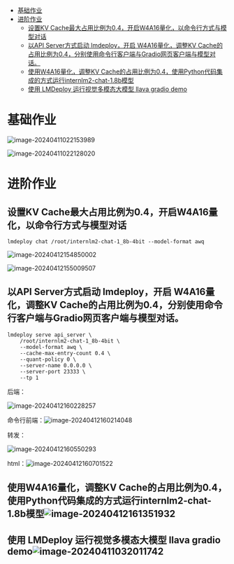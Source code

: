 - [基础作业](#基础作业)
- [进阶作业](#进阶作业)
  - [设置KV Cache最大占用比例为0.4，开启W4A16量化，以命令行方式与模型对话](#设置kv-cache最大占用比例为04开启w4a16量化以命令行方式与模型对话)
  - [以API Server方式启动 lmdeploy，开启 W4A16量化，调整KV Cache的占用比例为0.4，分别使用命令行客户端与Gradio网页客户端与模型对话。](#以api-server方式启动-lmdeploy开启-w4a16量化调整kv-cache的占用比例为04分别使用命令行客户端与gradio网页客户端与模型对话)
  - [使用W4A16量化，调整KV Cache的占用比例为0.4，使用Python代码集成的方式运行internlm2-chat-1.8b模型](#使用w4a16量化调整kv-cache的占用比例为04使用python代码集成的方式运行internlm2-chat-18b模型)
  - [使用 LMDeploy 运行视觉多模态大模型 llava gradio demo](#使用-lmdeploy-运行视觉多模态大模型-llava-gradio-demo)
#  基础作业

![image-20240411022153989](C:/Users/一曲流年/AppData/Roaming/Typora/typora-user-images/image-20240411022153989.png)

![image-20240411022128020](C:/Users/一曲流年/AppData/Roaming/Typora/typora-user-images/image-20240411022128020.png)

#  进阶作业

## 设置KV Cache最大占用比例为0.4，开启W4A16量化，以命令行方式与模型对话

```she
lmdeploy chat /root/internlm2-chat-1_8b-4bit --model-format awq
```



![image-20240412154850002](C:/Users/一曲流年/AppData/Roaming/Typora/typora-user-images/image-20240412154850002.png)

![image-20240412155009507](C:/Users/一曲流年/AppData/Roaming/Typora/typora-user-images/image-20240412155009507.png)

## 以API Server方式启动 lmdeploy，开启 W4A16量化，调整KV Cache的占用比例为0.4，分别使用命令行客户端与Gradio网页客户端与模型对话。



```shell
lmdeploy serve api_server \
    /root/internlm2-chat-1_8b-4bit \
    --model-format awq \
    --cache-max-entry-count 0.4 \
    --quant-policy 0 \
    --server-name 0.0.0.0 \
    --server-port 23333 \
    --tp 1
```

后端：

![image-20240412160228257](C:/Users/一曲流年/AppData/Roaming/Typora/typora-user-images/image-20240412160228257.png)

命令行前端：![image-20240412160214048](C:/Users/一曲流年/AppData/Roaming/Typora/typora-user-images/image-20240412160214048.png)

转发：

![image-20240412160550293](C:/Users/一曲流年/AppData/Roaming/Typora/typora-user-images/image-20240412160550293.png)

html：![image-20240412160701522](C:/Users/一曲流年/AppData/Roaming/Typora/typora-user-images/image-20240412160701522.png)



## 使用W4A16量化，调整KV Cache的占用比例为0.4，使用Python代码集成的方式运行internlm2-chat-1.8b模型![image-20240412161351932](C:/Users/一曲流年/AppData/Roaming/Typora/typora-user-images/image-20240412161351932.png)


## 使用 LMDeploy 运行视觉多模态大模型 llava gradio demo![image-20240411032011742](C:/Users/一曲流年/AppData/Roaming/Typora/typora-user-images/image-20240411032011742.png)

